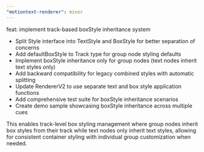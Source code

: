 ```yaml
---
"motiontext-renderer": minor
---
```


feat: implement track-based boxStyle inheritance system

- Split Style interface into TextStyle and BoxStyle for better separation of concerns
- Add defaultBoxStyle to Track type for group node styling defaults
- Implement boxStyle inheritance only for group nodes (text nodes inherit text styles only)
- Add backward compatibility for legacy combined styles with automatic splitting
- Update RendererV2 to use separate text and box style application functions
- Add comprehensive test suite for boxStyle inheritance scenarios
- Create demo sample showcasing boxStyle inheritance across multiple cues

This enables track-level box styling management where group nodes inherit box styles from their track while text nodes only inherit text styles, allowing for consistent container styling with individual group customization when needed.
